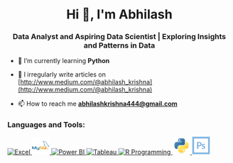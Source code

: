 
<h1 align="center">Hi 👋, I'm Abhilash</h1>
<h3 align="center">Data Analyst and Aspiring Data Scientist | Exploring Insights and Patterns in Data</h3>


- 🌱 I’m currently learning **Python**

- 📝 I irregularly write articles on [http://www.medium.com/@abhilash_krishna](http://www.medium.com/@abhilash_krishna)

- 📫 How to reach me **abhilashkrishna444@gmail.com**


<p align="left">
</p>

<h3 align="left">Languages and Tools:</h3>

<p align="left">
  <a href="https://www.microsoft.com/excel" target="_blank" rel="noreferrer">
    <img src="https://w7.pngwing.com/pngs/417/369/png-transparent-microsoft-excel-logo-microsoft-word-microsoft-office-365-pivot-table-excel-office-xlsx-icon-microsoft-excel-logo-miscellaneous-template-angle.png" alt="Excel" width="40" height="40"/>
  </a>
  <a href="https://www.mysql.com/" target="_blank" rel="noreferrer">
    <img src="https://raw.githubusercontent.com/devicons/devicon/master/icons/mysql/mysql-original-wordmark.svg" alt="MySQL" width="40" height="40"/>
  </a>
  <a href="https://powerbi.microsoft.com/en-in/" target="_blank" rel="noreferrer">
    <img src="https://logohistory.net/wp-content/uploads/2023/05/Power-BI-Logo.png" alt="Power BI" width="40" height="40"/>
  </a>
  <a href="https://www.tableau.com" target="_blank" rel="noreferrer">
    <img src="https://logowik.com/content/uploads/images/tableau-software.jpg" alt="Tableau" width="40" height="40"/>
  </a>
  <a href="https://www.r-project.org" target="_blank" rel="noreferrer">
    <img src="https://upload.wikimedia.org/wikipedia/commons/thumb/1/1b/R_logo.svg/2560px-R_logo.svg.png" alt="R Programming" width="40" height="40"/>
  </a>
  <a href="https://www.python.org" target="_blank" rel="noreferrer">
    <img src="https://raw.githubusercontent.com/devicons/devicon/master/icons/python/python-original.svg" alt="Python" width="40" height="40"/>
  </a>
  <a href="https://www.photoshop.com/en" target="_blank" rel="noreferrer">
    <img src="https://raw.githubusercontent.com/devicons/devicon/master/icons/photoshop/photoshop-line.svg" alt="Photoshop" width="40" height="40"/>
  </a>
</p>


